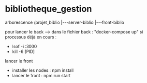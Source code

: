 # bibliotheque_gestion

arborescence
/projet_biblio
|---server-biblio
|---front-biblio

pour lancer le back --> dans le fichier back : "docker-compose up"
si processus déjà en cours :
  - lsof -i :3000
  - kill -6 [PID]

lancer le front
  - installer les nodes : npm install
  - lancer le front : npm run start

